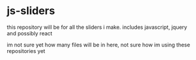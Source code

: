 # js-sliders
this repository will be for all the sliders i make. includes javascript, jquery and possibly react

im not sure yet how many files will be in here, not sure how im using these repositories yet
